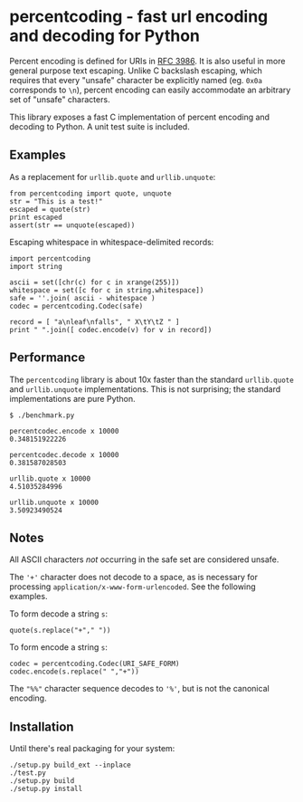 # percentcoding - fast url encoding and decoding for Python #

Percent encoding is defined for URIs in [RFC 3986](http://tools.ietf.org/html/rfc3986#section-2.1). It is also useful in more general purpose text escaping. Unlike C backslash escaping, which requires that every "unsafe" character be explicitly named (eg. `0x0a` corresponds to `\n`), percent encoding can easily accommodate an arbitrary set of "unsafe" characters.

This library exposes a fast C implementation of percent encoding and decoding to Python. A unit test suite is included.

## Examples ##

As a replacement for `urllib.quote` and `urllib.unquote`:

    from percentcoding import quote, unquote
    str = "This is a test!"
    escaped = quote(str)
    print escaped
    assert(str == unquote(escaped))

Escaping whitespace in whitespace-delimited records:

    import percentcoding
    import string

    ascii = set([chr(c) for c in xrange(255)])
    whitespace = set([c for c in string.whitespace])
    safe = ''.join( ascii - whitespace )
    codec = percentcoding.Codec(safe)

    record = [ "a\nleaf\nfalls", " X\tY\tZ " ]
    print " ".join([ codec.encode(v) for v in record])

## Performance ##

The `percentcoding` library is about 10x faster than the standard `urllib.quote` and `urllib.unquote` implementations. This is not surprising; the standard implementations are pure Python.

    $ ./benchmark.py

    percentcodec.encode x 10000
    0.348151922226

    percentcodec.decode x 10000
    0.381587028503

    urllib.quote x 10000
    4.51035284996

    urllib.unquote x 10000
    3.50923490524

## Notes ##

All ASCII characters *not* occurring in the safe set are considered unsafe.

The `'+'` character does not decode to a space, as is necessary for processing `application/x-www-form-urlencoded`. See the following examples.

To form decode a string `s`:

    quote(s.replace("+"," "))

To form encode a string `s`:

    codec = percentcoding.Codec(URI_SAFE_FORM)
    codec.encode(s.replace(" ","+"))

The `"%%"` character sequence decodes to `'%'`, but is not the canonical encoding.

## Installation ##

Until there's real packaging for your system:

    ./setup.py build_ext --inplace
    ./test.py
    ./setup.py build
    ./setup.py install

